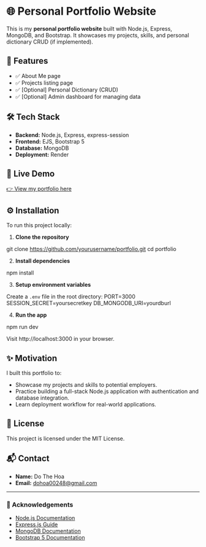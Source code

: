 # 🌐 Personal Portfolio Website

This is my **personal portfolio website** built with Node.js, Express, MongoDB, and Bootstrap. It showcases my projects, skills, and personal dictionary CRUD (if implemented).

## 🚀 Features

- ✅ About Me page
- ✅ Projects listing page
- ✅ [Optional] Personal Dictionary (CRUD)
- ✅ [Optional] Admin dashboard for managing data

## 🛠️ Tech Stack

- **Backend:** Node.js, Express, express-session
- **Frontend:** EJS, Bootstrap 5
- **Database:** MongoDB
- **Deployment:** Render

## 🔗 Live Demo

[👉 View my portfolio here](https://dothehoa.onrender.com)

## ⚙️ Installation

To run this project locally:

1. **Clone the repository**

git clone https://github.com/yourusername/portfolio.git
cd portfolio

2. **Install dependencies**

npm install

3. **Setup environment variables**

Create a `.env` file in the root directory:
PORT=3000
SESSION_SECRET=yoursecretkey
DB_MONGODB_URI=yourdburl

4. **Run the app**

npm run dev

Visit http://localhost:3000 in your browser.

## ✨ Motivation

I built this portfolio to:

- Showcase my projects and skills to potential employers.
- Practice building a full-stack Node.js application with authentication and database integration.
- Learn deployment workflow for real-world applications.

## 📄 License

This project is licensed under the MIT License.

## 📬 Contact

- **Name:** Do The Hoa
- **Email:** dohoa00248@gmail.com

---

### 🙏 Acknowledgements

- [Node.js Documentation](https://nodejs.org/en/docs/)
- [Express.js Guide](https://expressjs.com/)
- [MongoDB Documentation](https://www.mongodb.com/docs/)
- [Bootstrap 5 Documentation](https://getbootstrap.com/docs/5.0/getting-started/introduction/)

